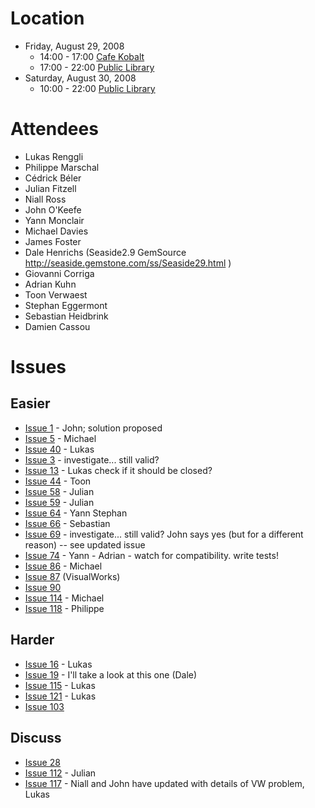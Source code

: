 # Location #

  * Friday, August 29, 2008
    * 14:00 - 17:00 [Cafe Kobalt](http://www.cafekobalt.nl/location_en.htm)
    * 17:00 - 22:00 [Public Library](http://www.oba.nl/)
  * Saturday, August 30, 2008
    * 10:00 - 22:00 [Public Library](http://www.oba.nl/)

# Attendees #

  * Lukas Renggli
  * Philippe Marschal
  * Cédrick Béler
  * Julian Fitzell
  * Niall Ross
  * John O'Keefe
  * Yann Monclair
  * Michael Davies
  * James Foster
  * Dale Henrichs (Seaside2.9 GemSource http://seaside.gemstone.com/ss/Seaside29.html )
  * Giovanni Corriga
  * Adrian Kuhn
  * Toon Verwaest
  * Stephan Eggermont
  * Sebastian Heidbrink
  * Damien Cassou

# Issues #

## Easier ##

  * [Issue 1](https://code.google.com/p/seaside/issues/detail?id=1) - John; solution proposed
  * [Issue 5](https://code.google.com/p/seaside/issues/detail?id=5) - Michael
  * [Issue 40](https://code.google.com/p/seaside/issues/detail?id=40) - Lukas
  * [Issue 3](https://code.google.com/p/seaside/issues/detail?id=3) - investigate... still valid?
  * [Issue 13](https://code.google.com/p/seaside/issues/detail?id=13) - Lukas check if it should be closed?
  * [Issue 44](https://code.google.com/p/seaside/issues/detail?id=44) - Toon
  * [Issue 58](https://code.google.com/p/seaside/issues/detail?id=58) - Julian
  * [Issue 59](https://code.google.com/p/seaside/issues/detail?id=59) - Julian
  * [Issue 64](https://code.google.com/p/seaside/issues/detail?id=64) - Yann Stephan
  * [Issue 66](https://code.google.com/p/seaside/issues/detail?id=66) - Sebastian
  * [Issue 69](https://code.google.com/p/seaside/issues/detail?id=69) - investigate... still valid?  John says yes (but for a different reason) -- see updated issue
  * [Issue 74](https://code.google.com/p/seaside/issues/detail?id=74) - Yann - Adrian - watch for compatibility. write tests!
  * [Issue 86](https://code.google.com/p/seaside/issues/detail?id=86) - Michael
  * [Issue 87](https://code.google.com/p/seaside/issues/detail?id=87) (VisualWorks)
  * [Issue 90](https://code.google.com/p/seaside/issues/detail?id=90)
  * [Issue 114](https://code.google.com/p/seaside/issues/detail?id=114) - Michael
  * [Issue 118](https://code.google.com/p/seaside/issues/detail?id=118) - Philippe

## Harder ##
  * [Issue 16](https://code.google.com/p/seaside/issues/detail?id=16) - Lukas
  * [Issue 19](https://code.google.com/p/seaside/issues/detail?id=19) - I'll take a look at this one (Dale)
  * [Issue 115](https://code.google.com/p/seaside/issues/detail?id=115) - Lukas
  * [Issue 121](https://code.google.com/p/seaside/issues/detail?id=121) - Lukas
  * [Issue 103](https://code.google.com/p/seaside/issues/detail?id=103)

## Discuss ##
  * [Issue 28](https://code.google.com/p/seaside/issues/detail?id=28)
  * [Issue 112](https://code.google.com/p/seaside/issues/detail?id=112) - Julian
  * [Issue 117](https://code.google.com/p/seaside/issues/detail?id=117) - Niall and John have updated with details of VW problem, Lukas